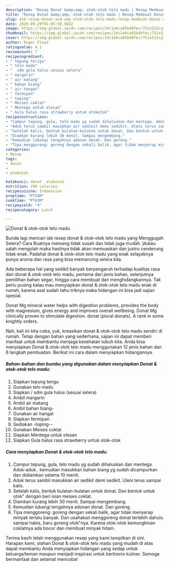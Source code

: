```yaml
---
description: "Resep Donat &amp;amp; otok-otok telo madu | Resep Membuat Donat &amp;amp; otok-otok telo madu Yang Sedap"
title: "Resep Donat &amp;amp; otok-otok telo madu | Resep Membuat Donat &amp;amp; otok-otok telo madu Yang Sedap"
slug: 416-resep-donat-and-amp-otok-otok-telo-madu-resep-membuat-donat-and-amp-otok-otok-telo-madu-yang-sedap
date: 2020-09-29T01:05:58.565Z
image: https://img-global.cpcdn.com/recipes/24c1e6ca85b40fec/751x532cq70/donat-otok-otok-telo-madu-foto-resep-utama.jpg
thumbnail: https://img-global.cpcdn.com/recipes/24c1e6ca85b40fec/751x532cq70/donat-otok-otok-telo-madu-foto-resep-utama.jpg
cover: https://img-global.cpcdn.com/recipes/24c1e6ca85b40fec/751x532cq70/donat-otok-otok-telo-madu-foto-resep-utama.jpg
author: Roger Floyd
ratingvalue: 4.1
reviewcount: 7
recipeingredient:
- " tepung terigu"
- " telo madu"
- "  sdm gula halus sesuai selera"
- " margarin"
- " air matang"
- " bahan biang"
- " air hangat"
- " fermipan"
- " toping"
- " Meises coklat"
- " Mentega untuk olesan"
- " Gula halus rasa strawberry untuk otokotok"
recipeinstructions:
- "Campur tepung, gula, telo madu yg sudah dihaluskan dan mentega. Aduk-aduk.. kemudian masukkan bahan biang yg sudah dicampurkan dan didiamkan selama 10 menit."
- "Aduk terus sambil masukkan air sedikit demi sedikit. Uleni terus sampai kalis."
- "Setelah kalis, bentuk bulatan-bulatan untuk donat. Dan bentuk untuk otok&#34; dengan beri isian meises coklat."
- "Diamkan kurang lebih 30 menit. Sampai mengembang."
- "Kemudian lubangi tengahnya adonan donat. Dan goreng."
- "Tipa menggoreng: goreng dengan sekali balik, agar tidak menyerap minyak terlalu banyak. Dan usahakan menggoreng donat terlebih dahulu sampai habis, baru goreng otok&#34;nya. Karena otok-otok kemungkinan coklatnya ada bocor dan membuat minyak hitam."
categories:
- Resep
tags:
- donat
- 
- otokotok

katakunci: donat  otokotok 
nutrition: 299 calories
recipecuisine: Indonesian
preptime: "PT34M"
cooktime: "PT43M"
recipeyield: "4"
recipecategory: Lunch

---
```



![Donat &amp; otok-otok telo madu](https://img-global.cpcdn.com/recipes/24c1e6ca85b40fec/751x532cq70/donat-otok-otok-telo-madu-foto-resep-utama.jpg)

Bunda lagi mencari ide resep donat &amp; otok-otok telo madu yang Menggugah Selera? Cara Buatnya memang tidak susah dan tidak juga mudah. jikalau salah mengolah maka hasilnya tidak akan memuaskan dan justru cenderung tidak enak. Padahal donat &amp; otok-otok telo madu yang enak selayaknya punya aroma dan rasa yang bisa memancing selera kita.

Ada beberapa hal yang sedikit banyak berpengaruh terhadap kualitas rasa dari donat &amp; otok-otok telo madu, pertama dari jenis bahan, selanjutnya pemilihan bahan segar, hingga cara membuat dan menghidangkannya. Tak perlu pusing kalau mau menyiapkan donat &amp; otok-otok telo madu enak di rumah, karena asal sudah tahu triknya maka hidangan ini bisa jadi sajian spesial.

Donat Mg mineral water helps with digestion problems, provides the body with magnesium, gives energy and improves overall wellbeing. Donat Mg clinically proven to stimulate digestion. donat (plural donats). A rank in some knightly orders.


Nah, kali ini kita coba, yuk, kreasikan donat &amp; otok-otok telo madu sendiri di rumah. Tetap dengan bahan yang sederhana, sajian ini dapat memberi manfaat untuk membantu menjaga kesehatan tubuh kita. Anda bisa menyiapkan Donat &amp; otok-otok telo madu menggunakan 12 jenis bahan dan 6 langkah pembuatan. Berikut ini cara dalam menyiapkan hidangannya.

<!--inarticleads1-->

##### Bahan-bahan dan bumbu yang digunakan dalam menyiapkan Donat &amp; otok-otok telo madu:

1. Siapkan  tepung terigu
1. Gunakan  telo madu
1. Siapkan  / sdm gula halus (sesuai selera)
1. Ambil  margarin
1. Ambil  air matang
1. Ambil  bahan biang-
1. Gunakan  air hangat
1. Siapkan  fermipan
1. Sediakan  -toping--
1. Gunakan  Meises coklat
1. Siapkan  Mentega untuk olesan
1. Siapkan  Gula halus rasa strawberry untuk otok-otok




<!--inarticleads2-->

##### Cara menyiapkan Donat &amp; otok-otok telo madu:

1. Campur tepung, gula, telo madu yg sudah dihaluskan dan mentega. Aduk-aduk.. kemudian masukkan bahan biang yg sudah dicampurkan dan didiamkan selama 10 menit.
1. Aduk terus sambil masukkan air sedikit demi sedikit. Uleni terus sampai kalis.
1. Setelah kalis, bentuk bulatan-bulatan untuk donat. Dan bentuk untuk otok&#34; dengan beri isian meises coklat.
1. Diamkan kurang lebih 30 menit. Sampai mengembang.
1. Kemudian lubangi tengahnya adonan donat. Dan goreng.
1. Tipa menggoreng: goreng dengan sekali balik, agar tidak menyerap minyak terlalu banyak. Dan usahakan menggoreng donat terlebih dahulu sampai habis, baru goreng otok&#34;nya. Karena otok-otok kemungkinan coklatnya ada bocor dan membuat minyak hitam.




Terima kasih telah menggunakan resep yang kami tampilkan di sini. Harapan kami, olahan Donat &amp; otok-otok telo madu yang mudah di atas dapat membantu Anda menyiapkan hidangan yang sedap untuk keluarga/teman maupun menjadi inspirasi untuk berbisnis kuliner. Semoga bermanfaat dan selamat mencoba!
